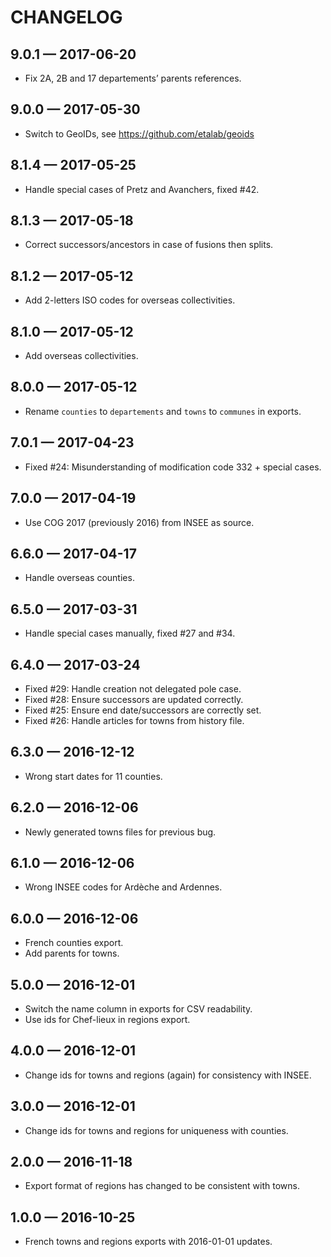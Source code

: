 # CHANGELOG

## 9.0.1 — 2017-06-20

* Fix 2A, 2B and 17 departements’ parents references.

## 9.0.0 — 2017-05-30

* Switch to GeoIDs, see https://github.com/etalab/geoids

## 8.1.4 — 2017-05-25

* Handle special cases of Pretz and Avanchers, fixed #42.

## 8.1.3 — 2017-05-18

* Correct successors/ancestors in case of fusions then splits.

## 8.1.2 — 2017-05-12

* Add 2-letters ISO codes for overseas collectivities.

## 8.1.0 — 2017-05-12

* Add overseas collectivities.

## 8.0.0 — 2017-05-12

* Rename `counties` to `departements` and `towns` to `communes` in exports.

## 7.0.1 — 2017-04-23

* Fixed #24: Misunderstanding of modification code 332 + special cases.

## 7.0.0 — 2017-04-19

* Use COG 2017 (previously 2016) from INSEE as source.

## 6.6.0 — 2017-04-17

* Handle overseas counties.

## 6.5.0 — 2017-03-31

* Handle special cases manually, fixed #27 and #34.

## 6.4.0 — 2017-03-24

* Fixed #29: Handle creation not delegated pole case.
* Fixed #28: Ensure successors are updated correctly.
* Fixed #25: Ensure end date/successors are correctly set.
* Fixed #26: Handle articles for towns from history file.


## 6.3.0 — 2016-12-12

* Wrong start dates for 11 counties.


## 6.2.0 — 2016-12-06

* Newly generated towns files for previous bug.


## 6.1.0 — 2016-12-06

* Wrong INSEE codes for Ardèche and Ardennes.


## 6.0.0 — 2016-12-06

* French counties export.
* Add parents for towns.


## 5.0.0 — 2016-12-01

* Switch the name column in exports for CSV readability.
* Use ids for Chef-lieux in regions export.


## 4.0.0 — 2016-12-01

* Change ids for towns and regions (again) for consistency with INSEE.


## 3.0.0 — 2016-12-01

* Change ids for towns and regions for uniqueness with counties.


## 2.0.0 — 2016-11-18

* Export format of regions has changed to be consistent with towns.


## 1.0.0 — 2016-10-25

* French towns and regions exports with 2016-01-01 updates.
